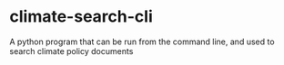 # climate-search-cli
A python program that can be run from the command line, and used to search climate policy documents
